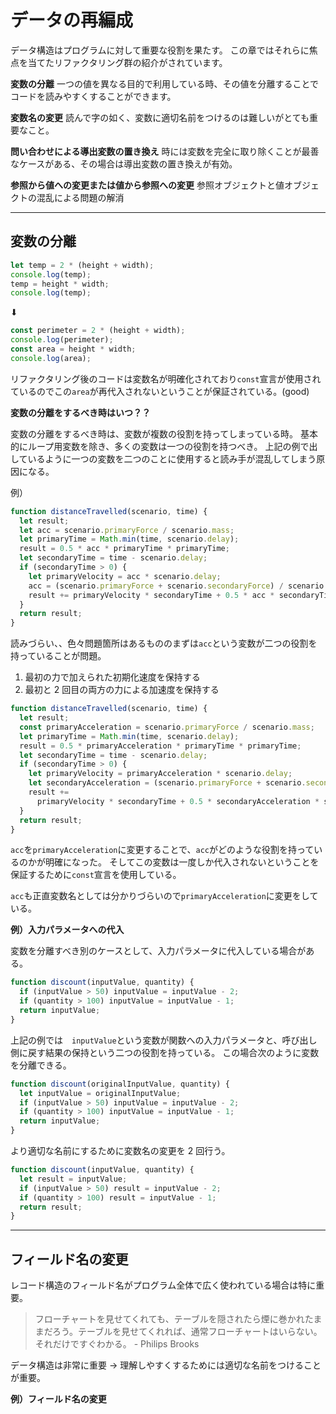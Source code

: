 # データの再編成

データ構造はプログラムに対して重要な役割を果たす。
この章ではそれらに焦点を当てたリファクタリング群の紹介がされています。

**変数の分離**
一つの値を異なる目的で利用している時、その値を分離することでコードを読みやすくすることができます。

**変数名の変更**
読んで字の如く、変数に適切名前をつけるのは難しいがとても重要なこと。

**問い合わせによる導出変数の置き換え**
時には変数を完全に取り除くことが最善なケースがある、その場合は導出変数の置き換えが有効。

**参照から値への変更または値から参照への変更**
参照オブジェクトと値オブジェクトの混乱による問題の解消

---

## 変数の分離

```js
let temp = 2 * (height + width);
console.log(temp);
temp = height * width;
console.log(temp);
```

⬇︎

```js
const perimeter = 2 * (height + width);
console.log(perimeter);
const area = height * width;
console.log(area);
```

リファクタリング後のコードは変数名が明確化されており`const`宣言が使用されているのでこの`area`が再代入されないということが保証されている。(good)

**変数の分離をするべき時はいつ？？**

変数の分離をするべき時は、変数が複数の役割を持ってしまっている時。
基本的にループ用変数を除き、多くの変数は一つの役割を持つべき。
上記の例で出しているように一つの変数を二つのことに使用すると読み手が混乱してしまう原因になる。

例）

```js
function distanceTravelled(scenario, time) {
  let result;
  let acc = scenario.primaryForce / scenario.mass;
  let primaryTime = Math.min(time, scenario.delay);
  result = 0.5 * acc * primaryTime * primaryTime;
  let secondaryTime = time - scenario.delay;
  if (secondaryTime > 0) {
    let primaryVelocity = acc * scenario.delay;
    acc = (scenario.primaryForce + scenario.secondaryForce) / scenario.mass;
    result += primaryVelocity * secondaryTime + 0.5 * acc * secondaryTime * secondaryTime;
  }
  return result;
}
```

読みづらい、、色々問題箇所はあるもののまずは`acc`という変数が二つの役割を持っていることが問題。

1. 最初の力で加えられた初期化速度を保持する
2. 最初と 2 回目の両方の力による加速度を保持する

```js
function distanceTravelled(scenario, time) {
  let result;
  const primaryAcceleration = scenario.primaryForce / scenario.mass;
  let primaryTime = Math.min(time, scenario.delay);
  result = 0.5 * primaryAcceleration * primaryTime * primaryTime;
  let secondaryTime = time - scenario.delay;
  if (secondaryTime > 0) {
    let primaryVelocity = primaryAcceleration * scenario.delay;
    let secondaryAcceleration = (scenario.primaryForce + scenario.secondaryForce) / scenario.mass;
    result +=
      primaryVelocity * secondaryTime + 0.5 * secondaryAcceleration * secondaryTime * secondaryTime;
  }
  return result;
}
```

`acc`を`primaryAcceleration`に変更することで、`acc`がどのような役割を持っているのかが明確になった。
そしてこの変数は一度しか代入されないということを保証するために`const`宣言を使用している。

`acc`も正直変数名としては分かりづらいので`primaryAcceleration`に変更をしている。

**例）入力パラメータへの代入**

変数を分離すべき別のケースとして、入力パラメータに代入している場合がある。

```js
function discount(inputValue, quantity) {
  if (inputValue > 50) inputValue = inputValue - 2;
  if (quantity > 100) inputValue = inputValue - 1;
  return inputValue;
}
```

上記の例では　`inputValue`という変数が関数への入力パラメータと、呼び出し側に戻す結果の保持という二つの役割を持っている。
この場合次のように変数を分離できる。

```js
function discount(originalInputValue, quantity) {
  let inputValue = originalInputValue;
  if (inputValue > 50) inputValue = inputValue - 2;
  if (quantity > 100) inputValue = inputValue - 1;
  return inputValue;
}
```

より適切な名前にするために変数名の変更を 2 回行う。

```js
function discount(inputValue, quantity) {
  let result = inputValue;
  if (inputValue > 50) result = inputValue - 2;
  if (quantity > 100) result = inputValue - 1;
  return result;
}
```

---

## フィールド名の変更

レコード構造のフィールド名がプログラム全体で広く使われている場合は特に重要。

> フローチャートを見せてくれても、テーブルを隠されたら煙に巻かれたままだろう。テーブルを見せてくれれば、通常フローチャートはいらない。それだけですぐわかる。 - Philips Brooks

データ構造は非常に重要 → 理解しやすくするためには適切な名前をつけることが重要。

**例）フィールド名の変更**
